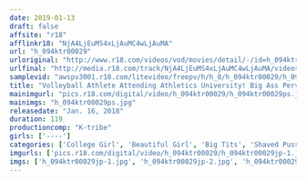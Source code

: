 ```yaml
---
date: 2019-01-13
draft: false
affsite: "r18"
afflinkr18: "NjA4LjEuMS4xLjAuMC4wLjAuMA"
url: "h_094ktr00029"
urloriginal: "http://www.r18.com/videos/vod/movies/detail/-/id=h_094ktr00029"
urlfinal: "http://media.r18.com/track/NjA4LjEuMS4xLjAuMC4wLjAuMA/videos/vod/movies/detail/-/id=h_094ktr00029"
samplevid: "awspv3001.r18.com/litevideo/freepv/h/h_0/h_094ktr00029/h_094ktr00029_dmb_w.mp4"
title: "Volleyball Athlete Attending Athletics University! Big Ass Pervent Super Masochist Beautiful Girl"
mainimgurl: "pics.r18.com/digital/video/h_094ktr00029/h_094ktr00029ps.jpg"
mainimgs: "h_094ktr00029ps.jpg"
releasedate: "Jan. 16, 2018"
duration: 119
productioncomp: "K-tribe"
girls: ['----']
categories: ['College Girl', 'Beautiful Girl', 'Big Tits', 'Shaved Pussy', 'Amateur', 'Training', 'Sports', 'Creampie', 'Hi-Def']
imgurls: ['pics.r18.com/digital/video/h_094ktr00029/h_094ktr00029jp-1.jpg', 'pics.r18.com/digital/video/h_094ktr00029/h_094ktr00029jp-2.jpg', 'pics.r18.com/digital/video/h_094ktr00029/h_094ktr00029jp-3.jpg', 'pics.r18.com/digital/video/h_094ktr00029/h_094ktr00029jp-4.jpg', 'pics.r18.com/digital/video/h_094ktr00029/h_094ktr00029jp-5.jpg', 'pics.r18.com/digital/video/h_094ktr00029/h_094ktr00029jp-6.jpg', 'pics.r18.com/digital/video/h_094ktr00029/h_094ktr00029jp-7.jpg', 'pics.r18.com/digital/video/h_094ktr00029/h_094ktr00029jp-8.jpg', 'pics.r18.com/digital/video/h_094ktr00029/h_094ktr00029jp-9.jpg', 'pics.r18.com/digital/video/h_094ktr00029/h_094ktr00029jp-10.jpg', 'pics.r18.com/digital/video/h_094ktr00029/h_094ktr00029jp-11.jpg', 'pics.r18.com/digital/video/h_094ktr00029/h_094ktr00029jp-12.jpg', 'pics.r18.com/digital/video/h_094ktr00029/h_094ktr00029jp-13.jpg', 'pics.r18.com/digital/video/h_094ktr00029/h_094ktr00029jp-14.jpg', 'pics.r18.com/digital/video/h_094ktr00029/h_094ktr00029jp-15.jpg', 'pics.r18.com/digital/video/h_094ktr00029/h_094ktr00029jp-16.jpg', 'pics.r18.com/digital/video/h_094ktr00029/h_094ktr00029jp-17.jpg', 'pics.r18.com/digital/video/h_094ktr00029/h_094ktr00029jp-18.jpg', 'pics.r18.com/digital/video/h_094ktr00029/h_094ktr00029jp-19.jpg', 'pics.r18.com/digital/video/h_094ktr00029/h_094ktr00029jp-20.jpg']
imgs: ['h_094ktr00029jp-1.jpg', 'h_094ktr00029jp-2.jpg', 'h_094ktr00029jp-3.jpg', 'h_094ktr00029jp-4.jpg', 'h_094ktr00029jp-5.jpg', 'h_094ktr00029jp-6.jpg', 'h_094ktr00029jp-7.jpg', 'h_094ktr00029jp-8.jpg', 'h_094ktr00029jp-9.jpg', 'h_094ktr00029jp-10.jpg', 'h_094ktr00029jp-11.jpg', 'h_094ktr00029jp-12.jpg', 'h_094ktr00029jp-13.jpg', 'h_094ktr00029jp-14.jpg', 'h_094ktr00029jp-15.jpg', 'h_094ktr00029jp-16.jpg', 'h_094ktr00029jp-17.jpg', 'h_094ktr00029jp-18.jpg', 'h_094ktr00029jp-19.jpg', 'h_094ktr00029jp-20.jpg']
---
```

